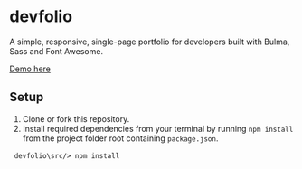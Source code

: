 # devfolio
A simple, responsive, single-page portfolio for developers built with Bulma, Sass and Font Awesome.

[Demo here](https://mmacneil.github.io/devfolio/)

## Setup

1. Clone or fork this repository.
2. Install required dependencies from your terminal by running `npm install` from the project folder root containing `package.json`.
 <pre>
 <code>devfolio\src/> npm install</code>
 </pre>
